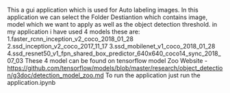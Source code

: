 This a gui application which is used for Auto labeling images.
In this application we can select the Folder Destiantion which contains image, model which we want to apply as well as the object detection threshold.
in my application i have used 4 models
these are:
	1.faster_rcnn_inception_v2_coco_2018_01_28
	2.ssd_inception_v2_coco_2017_11_17
	3.ssd_mobilenet_v1_coco_2018_01_28
	4.ssd_resnet50_v1_fpn_shared_box_predictor_640x640_coco14_sync_2018_07_03
These 4 model can be found on tensorflow model Zoo
Website - https://github.com/tensorflow/models/blob/master/research/object_detection/g3doc/detection_model_zoo.md
To run the application just run the application.ipynb
